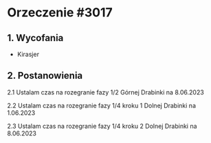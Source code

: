 # Orzeczenie #3017

## 1. Wycofania
- Kirasjer
## 2. Postanowienia
2.1 Ustalam czas na rozegranie fazy 1/2 Górnej Drabinki na 8.06.2023

2.2 Ustalam czas na rozegranie fazy 1/4 kroku 1 Dolnej Drabinki na 1.06.2023

2.3 Ustalam czas na rozegranie fazy 1/4 kroku 2 Dolnej Drabinki na 8.06.2023
